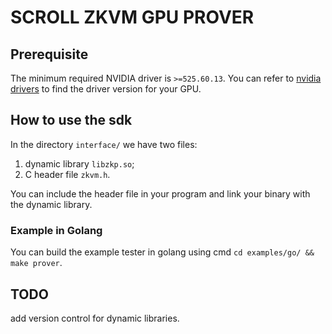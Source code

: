 
# SCROLL ZKVM GPU PROVER

## Prerequisite

The minimum required NVIDIA driver is `>=525.60.13`. You can refer to [nvidia drivers](https://www.nvidia.com/en-us/drivers/) to find the driver version for your GPU.

## How to use the sdk

In the directory `interface/` we have two files:
1. dynamic library `libzkp.so`;
2. C header file `zkvm.h`.

You can include the header file in your program and link your binary with the dynamic library.

### Example in Golang

You can build the example tester in golang using cmd `cd examples/go/ && make prover`.

## TODO

add version control for dynamic libraries.
